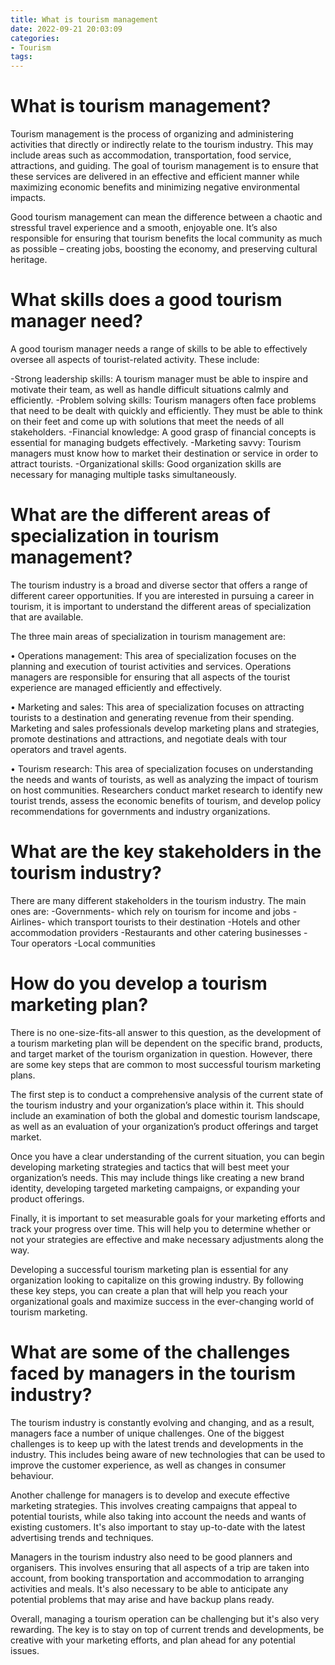 ```yaml
---
title: What is tourism management 
date: 2022-09-21 20:03:09
categories:
- Tourism
tags:
---
```



#  What is tourism management? 
Tourism management is the process of organizing and administering activities that directly or indirectly relate to the tourism industry. This may include areas such as accommodation, transportation, food service, attractions, and guiding. The goal of tourism management is to ensure that these services are delivered in an effective and efficient manner while maximizing economic benefits and minimizing negative environmental impacts.

Good tourism management can mean the difference between a chaotic and stressful travel experience and a smooth, enjoyable one. It’s also responsible for ensuring that tourism benefits the local community as much as possible – creating jobs, boosting the economy, and preserving cultural heritage.

# What skills does a good tourism manager need? 
A good tourism manager needs a range of skills to be able to effectively oversee all aspects of tourist-related activity. These include: 

-Strong leadership skills: A tourism manager must be able to inspire and motivate their team, as well as handle difficult situations calmly and efficiently.
-Problem solving skills: Tourism managers often face problems that need to be dealt with quickly and efficiently. They must be able to think on their feet and come up with solutions that meet the needs of all stakeholders.
-Financial knowledge: A good grasp of financial concepts is essential for managing budgets effectively.
-Marketing savvy: Tourism managers must know how to market their destination or service in order to attract tourists.
-Organizational skills: Good organization skills are necessary for managing multiple tasks simultaneously.

#  What are the different areas of specialization in tourism management?

The tourism industry is a broad and diverse sector that offers a range of different career opportunities. If you are interested in pursuing a career in tourism, it is important to understand the different areas of specialization that are available.

The three main areas of specialization in tourism management are:

• Operations management: This area of specialization focuses on the planning and execution of tourist activities and services. Operations managers are responsible for ensuring that all aspects of the tourist experience are managed efficiently and effectively.

• Marketing and sales: This area of specialization focuses on attracting tourists to a destination and generating revenue from their spending. Marketing and sales professionals develop marketing plans and strategies, promote destinations and attractions, and negotiate deals with tour operators and travel agents.

• Tourism research: This area of specialization focuses on understanding the needs and wants of tourists, as well as analyzing the impact of tourism on host communities. Researchers conduct market research to identify new tourist trends, assess the economic benefits of tourism, and develop policy recommendations for governments and industry organizations.

#  What are the key stakeholders in the tourism industry?

There are many different stakeholders in the tourism industry. The main ones are:
-Governments- which rely on tourism for income and jobs
-Airlines- which transport tourists to their destination
-Hotels and other accommodation providers
-Restaurants and other catering businesses
-Tour operators
-Local communities

#  How do you develop a tourism marketing plan?

There is no one-size-fits-all answer to this question, as the development of a tourism marketing plan will be dependent on the specific brand, products, and target market of the tourism organization in question. However, there are some key steps that are common to most successful tourism marketing plans.

The first step is to conduct a comprehensive analysis of the current state of the tourism industry and your organization’s place within it. This should include an examination of both the global and domestic tourism landscape, as well as an evaluation of your organization’s product offerings and target market.

Once you have a clear understanding of the current situation, you can begin developing marketing strategies and tactics that will best meet your organization’s needs. This may include things like creating a new brand identity, developing targeted marketing campaigns, or expanding your product offerings.

Finally, it is important to set measurable goals for your marketing efforts and track your progress over time. This will help you to determine whether or not your strategies are effective and make necessary adjustments along the way.

Developing a successful tourism marketing plan is essential for any organization looking to capitalize on this growing industry. By following these key steps, you can create a plan that will help you reach your organizational goals and maximize success in the ever-changing world of tourism marketing.

#  What are some of the challenges faced by managers in the tourism industry?

The tourism industry is constantly evolving and changing, and as a result, managers face a number of unique challenges. One of the biggest challenges is to keep up with the latest trends and developments in the industry. This includes being aware of new technologies that can be used to improve the customer experience, as well as changes in consumer behaviour.

Another challenge for managers is to develop and execute effective marketing strategies. This involves creating campaigns that appeal to potential tourists, while also taking into account the needs and wants of existing customers. It's also important to stay up-to-date with the latest advertising trends and techniques.

Managers in the tourism industry also need to be good planners and organisers. This involves ensuring that all aspects of a trip are taken into account, from booking transportation and accommodation to arranging activities and meals. It's also necessary to be able to anticipate any potential problems that may arise and have backup plans ready.

Overall, managing a tourism operation can be challenging but it's also very rewarding. The key is to stay on top of current trends and developments, be creative with your marketing efforts, and plan ahead for any potential issues.